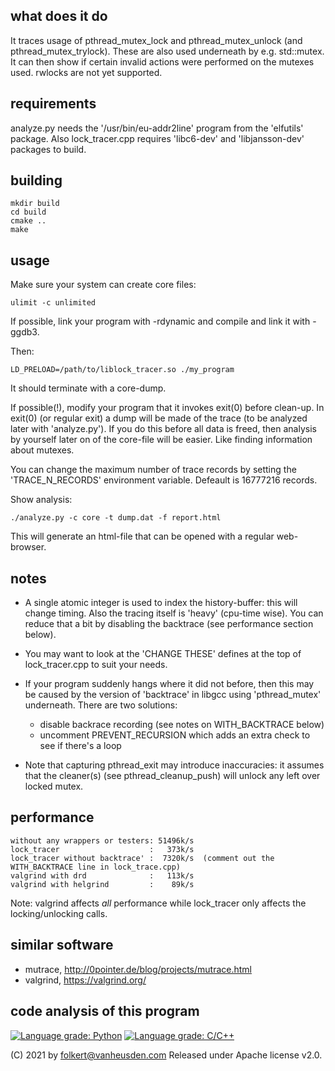 what does it do
---------------
It traces usage of pthread_mutex_lock and pthread_mutex_unlock
(and pthread_mutex_trylock).
These are also used underneath by e.g. std::mutex.
It can then show if certain invalid actions were performed on
the mutexes used.
rwlocks are not yet supported.


requirements
------------
analyze.py needs the '/usr/bin/eu-addr2line' program from the
'elfutils' package. Also lock_tracer.cpp requires 'libc6-dev'
and 'libjansson-dev' packages to build.


building
--------
```
mkdir build
cd build
cmake ..
make
```


usage
-----
Make sure your system can create core files:

```
ulimit -c unlimited
```

If possible, link your program with -rdynamic and compile
and link it with -ggdb3.

Then:

```
LD_PRELOAD=/path/to/liblock_tracer.so ./my_program
```

It should terminate with a core-dump.

If possible(!), modify your program that it invokes exit(0)
before clean-up. In exit(0) (or regular exit) a dump will be
made of the trace (to be analyzed later with 'analyze.py').
If you do this before all data is freed, then analysis by
yourself later on of the core-file will be easier. Like
finding information about mutexes.

You can change the maximum number of trace records by
setting the 'TRACE_N_RECORDS' environment variable. Defeault
is 16777216 records.


Show analysis:

```
./analyze.py -c core -t dump.dat -f report.html
```

This will generate an html-file that can be opened with a regular
web-browser.


notes
-----
* A single atomic integer is used to index the history-buffer: this
  will change timing. Also the tracing itself is 'heavy' (cpu-time
  wise). You can reduce that a bit by disabling the backtrace (see
  performance section below).

* You may want to look at the 'CHANGE THESE' defines at the top of
  lock_tracer.cpp to suit your needs.

* If your program suddenly hangs where it did not before, then
  this may be caused by the version of 'backtrace' in libgcc
  using 'pthread_mutex' underneath.
  There are two solutions:
  * disable backrace recording (see notes on WITH_BACKTRACE below)
  * uncomment PREVENT_RECURSION which adds an extra check to see
    if there's a loop

* Note that capturing pthread_exit may introduce inaccuracies: it
  assumes that the cleaner(s) (see pthread_cleanup_push) will
  unlock any left over locked mutex.


performance
-----------
```
without any wrappers or testers: 51496k/s
lock_tracer                    :   373k/s
lock_tracer without backtrace' :  7320k/s  (comment out the WITH_BACKTRACE line in lock_trace.cpp)
valgrind with drd              :   113k/s
valgrind with helgrind         :    89k/s
```

Note: valgrind affects *all* performance while lock_tracer only
affects the locking/unlocking calls.


similar software
----------------
* mutrace, http://0pointer.de/blog/projects/mutrace.html
* valgrind, https://valgrind.org/


code analysis of this program
-----------------------------
[![Language grade: Python](https://img.shields.io/lgtm/grade/python/g/folkertvanheusden/lock_trace.svg?logo=lgtm&logoWidth=18)](https://lgtm.com/projects/g/folkertvanheusden/lock_trace/context:python)
[![Language grade: C/C++](https://img.shields.io/lgtm/grade/cpp/g/folkertvanheusden/lock_trace.svg?logo=lgtm&logoWidth=18)](https://lgtm.com/projects/g/folkertvanheusden/lock_trace/context:cpp)


(C) 2021 by folkert@vanheusden.com
Released under Apache license v2.0.
